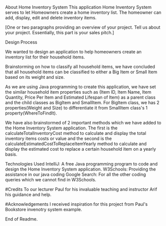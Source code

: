 About Home Inventory System
This application Home Inventory System serves to let Homeowners create a home inventory list. The homeowner can add, display, edit and delete inventory items.

[One or two paragraphs providing an overview of your project. Tell us about your project. Essentially, this part is your sales pitch.]

Design Process

We wanted to design an application to help homeowners create an inventory list for their household items.

Brainstorming on how to classify all household items, we have concluded that all household items can be classified to either a Big Item or Small Item based on its weight
and size.

As we are using Java programming to create this application, we have set the similar household item properties such as (Item ID, Item Name, Item Quantity, Price Per Item
and Estimated Lifespan of Item) as a parent class and the child classes as BigItem and SmallItem. For BigItem class, we has 2 properties(Weight and Size) to differentiate it
from SmallItem class's 1 property(WhereToFindIt).

We have also brainstormed of 2 important methods which we have added to the Home Inventory System application. The first is the calculateTotalInventoryCost method to calculate
and display the total inventory items costs or value and the second is the calculateEstimatedCostToReplaceItemYearly method to calculate and display the estimated cost to 
replace a certain household item on a yearly basis.


Technologies Used
IntelliJ: A free Java programming program to code and design the Home Inventory System application.
W3Schools: Providing the assistance in our java coding
Google Search: For all the other coding queries which we cannot find in W3Schools.



#Credits To our lecturer Paul for his invaluable teaching and instructor Arif his guidance and help.

#Acknowledgements I received inspiration for this project from Paul's Bookstore invenotry system example.

End of Readme.
